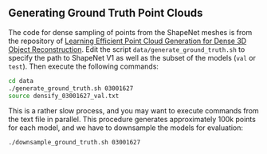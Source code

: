 ## Generating Ground Truth Point Clouds

The code for dense sampling of points from the ShapeNet meshes is from the repository of [Learning Efficient Point Cloud Generation for Dense 3D Object Reconstruction](https://github.com/chenhsuanlin/3D-point-cloud-generation).
Edit the script `data/generate_ground_truth.sh` to specify the path to ShapeNet V1 as well as the subset of the models (`val` or `test`).
Then execute the following commands:

```bash
cd data
./generate_ground_truth.sh 03001627
source densify_03001627_val.txt
```

This is a rather slow process, and you may want to execute commands from the text file in parallel. This procedure generates approximately 100k points for each model, and we have to downsample the models for evaluation:

```bash
./downsample_ground_truth.sh 03001627
```
